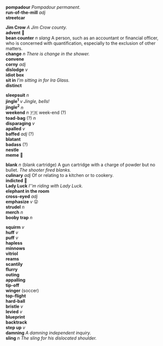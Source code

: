 
__pompadour__ _Pompadour permanent._  
__run-of-the-mill__ _adj_  
__streetcar__  

__Jim Crow__ _A Jim Crow county._  
__advent__ :mega:  
__bean counter__ _n_ _slang_ A person, such as an accountant or financial officer, who is concerned with quantification, especially to the exclusion of other matters.  
__change__ _n_ _There is change in the shower._  
__convene__  
__corny__ _adj_  
__dislodge__ _v_  
__idiot box__  
__sit in__ _I'm sitting in for Ira Glass._  
__distinct__  

__sleepsuit__ _n_  
__jingle<sup>1</sup>__ _v_ _Jingle, bells!_  
__jingle<sup>2</sup>__ _n_  
__weekend__ _n_ :fr: week-end (?)  
__toad-bag__ (?) _n_  
__disparaging__ _v_  
__apalled__ _v_  
__baffed__ _adj_ (?)  
__blatant__  
__badass__ (?)  
__nestle__  
__meme__ :mega:  

__blank__ _n_ (blank cartridge) A gun cartridge with a charge of powder but no bullet. _The shooter fired blanks._  
__culinary__ _adj_ Of or relating to a kitchen or to cookery.  
__indicted__ :mega:  
__Lady Luck__ _I''m riding with Lady Luck._  
__elephant in the room__  
__cross-eyed__ _adj_  
__emphasize__ _v_ :astonished:  
__strudel__ _n_  
__merch__ _n_  
__booby trap__ _n_  

__squirm__ _v_  
__huff__ _v_  
__puff__ _v_  
__hapless__  
__minnows__  
__vitriol__  
__reams__  
__scantily__  
__flurry__  
__outing__  
__appalling__  
__tip-off__  
__winger__ (soccer)  
__top-flight__  
__hard-ball__  
__bristle__ _v_  
__levied__ _v_  
__blueprint__  
__backtrack__  
__step up__ _v_  
__damning__ _A damning independent inquiry._  
__sling__ _n_ _The sling for his dislocated shoulder._  
